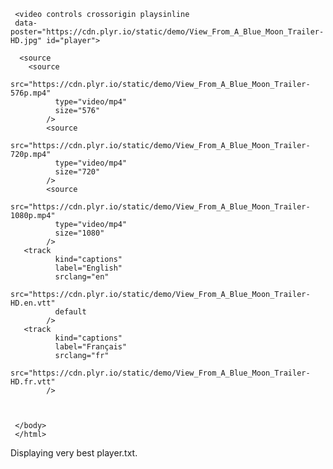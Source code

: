 
<!DOCTYPE html>
<html lang="en">
  <head>
    <meta charset="utf-8" />
    <meta name="viewport" content="width=device-width, initial-scale=1.0" />
    <title>Document</title>
  <script src="https://cdn.plyr.io/3.6.2/demo.js" crossorigin="anonymous"></script>
  <link rel="stylesheet" href="https://cdn.plyr.io/3.6.2/demo.css" />

   </head>
   <body>

     <video controls crossorigin playsinline
     data-poster="https://cdn.plyr.io/static/demo/View_From_A_Blue_Moon_Trailer-HD.jpg" id="player">

      <source
        <source
              src="https://cdn.plyr.io/static/demo/View_From_A_Blue_Moon_Trailer-576p.mp4"
              type="video/mp4"
              size="576"
            />
            <source
              src="https://cdn.plyr.io/static/demo/View_From_A_Blue_Moon_Trailer-720p.mp4"
              type="video/mp4"
              size="720"
            />
            <source
              src="https://cdn.plyr.io/static/demo/View_From_A_Blue_Moon_Trailer-1080p.mp4"
              type="video/mp4"
              size="1080"
            />
       <track
              kind="captions"
              label="English"
              srclang="en"
              src="https://cdn.plyr.io/static/demo/View_From_A_Blue_Moon_Trailer-HD.en.vtt"
              default
            />
       <track
              kind="captions"
              label="Français"
              srclang="fr"
              src="https://cdn.plyr.io/static/demo/View_From_A_Blue_Moon_Trailer-HD.fr.vtt"
            />



     </body>
     </html>
Displaying very best player.txt.
